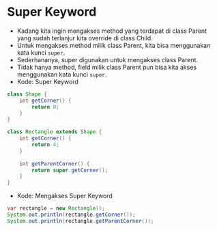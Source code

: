 # Super Keyword
- Kadang kita ingin mengakses method yang terdapat di class Parent yang sudah terlanjur kita override di class Child.
- Untuk mengakses method milik class Parent, kita bisa menggunakan kata kunci ``` super ```.
- Sederhananya, super digunakan untuk mengakses class Parent.
- Tidak hanya method, field milik class Parent pun bisa kita akses menggunakan kata kunci ``` super ```.
- Kode: Super Keyword
```java
class Shape {
    int getCorner() {
        return 0;
    }
}

class Rectangle extends Shape {
    int getCorner() {
        return 4;
    }
    
    int getParentCorner() {
        return super.getCorner();
    }
}
```
- Kode: Mengakses Super Keyword
```java
var rectangle = new Rectangle();
System.out.println(rectangle.getCorner());
System.out.println(rectangle.getParentCorner());
```